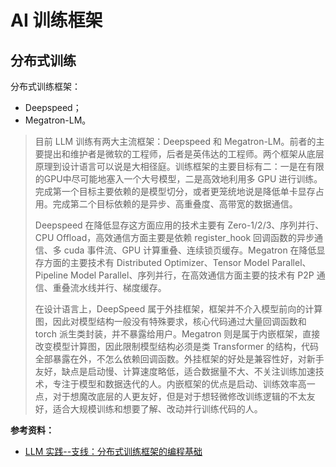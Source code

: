 # AI 训练框架

## 分布式训练

分布式训练框架：

- Deepspeed；
- Megatron-LM。

> 目前 LLM 训练有两大主流框架：Deepspeed 和 Megatron-LM。前者的主要提出和维护者是微软的工程师，后者是英伟达的工程师。两个框架从底层原理到设计语言可以说是大相径庭。训练框架的主要目标有二：一是在有限的GPU中尽可能地塞入一个大号模型，二是高效地利用多 GPU 进行训练。完成第一个目标主要依赖的是模型切分，或者更笼统地说是降低单卡显存占用。完成第二个目标依赖的是异步、高重叠度、高带宽的数据通信。
>
> Deepspeed 在降低显存这方面应用的技术主要有 Zero-1/2/3、序列并行、CPU Offload，高效通信方面主要是依赖 register_hook 回调函数的异步通信、多 cuda 事件流、GPU 计算重叠、连续锁页缓存。Megatron 在降低显存方面的主要技术有 Distributed Optimizer、Tensor Model Parallel、Pipeline Model Parallel、序列并行，在高效通信方面主要的技术有 P2P 通信、重叠流水线并行、梯度缓存。
>
> 在设计语言上，DeepSpeed 属于外挂框架，框架并不介入模型前向的计算图，因此对模型结构一般没有特殊要求，核心代码通过大量回调函数和 torch 派生类封装，并不暴露给用户。Megatron 则是属于内嵌框架，直接改变模型计算图，因此限制模型结构必须是类 Transformer 的结构，代码全部暴露在外，不怎么依赖回调函数。外挂框架的好处是兼容性好，对新手友好，缺点是启动慢、计算速度略低，适合数据量不大、不关注训练加速技术，专注于模型和数据迭代的人。内嵌框架的优点是启动、训练效率高一点，对于想魔改底层的人更友好，但是对于想轻微修改训练逻辑的不太友好，适合大规模训练和想要了解、改动并行训练代码的人。

**参考资料：**

- [<u>LLM 实践--支线：分布式训练框架的编程基础</u>](https://zhuanlan.zhihu.com/p/10091011992)
